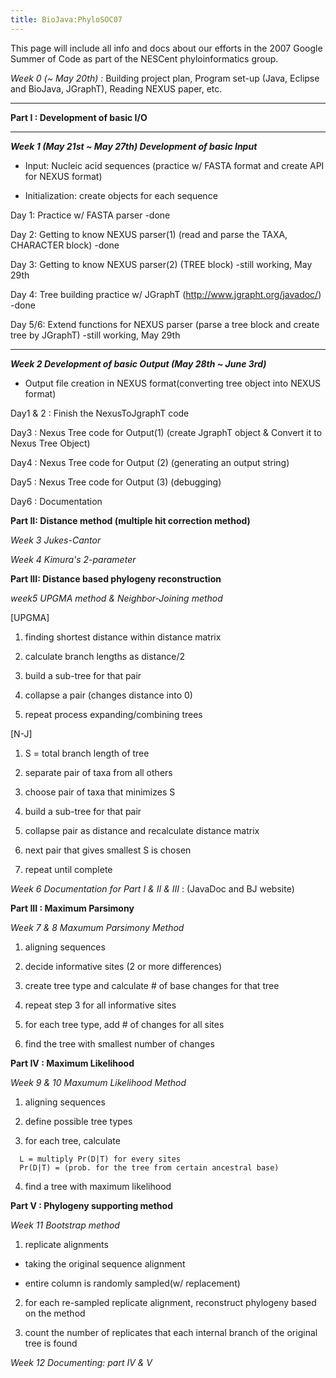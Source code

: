 ```yaml
---
title: BioJava:PhyloSOC07
---
```


This page will include all info and docs about our efforts in the 2007
Google Summer of Code as part of the NESCent phyloinformatics group.

**<APIs for BioJava: Project Plan>**

*Week 0 (~ May 20th) :* Building project plan, Program set-up (Java,
Eclipse and BioJava, JGraphT), Reading NEXUS paper, etc.

------------------------------------------------------------------------

**Part I : Development of basic I/O**

------------------------------------------------------------------------

***Week 1 (May 21st ~ May 27th) Development of basic Input***

- Input: Nucleic acid sequences (practice w/ FASTA format and create API
for NEXUS format)

- Initialization: create objects for each sequence

Day 1: Practice w/ FASTA parser -done

Day 2: Getting to know NEXUS parser(1) (read and parse the TAXA,
CHARACTER block) -done

Day 3: Getting to know NEXUS parser(2) (TREE block) -still working, May
29th

Day 4: Tree building practice w/ JGraphT
(http://www.jgrapht.org/javadoc/) -done

Day 5/6: Extend functions for NEXUS parser (parse a tree block and
create tree by JGraphT) -still working, May 29th

------------------------------------------------------------------------

***Week 2 Development of basic Output (May 28th ~ June 3rd)***

- Output file creation in NEXUS format(converting tree object into NEXUS
format)

Day1 & 2 : Finish the NexusToJgraphT code

Day3 : Nexus Tree code for Output(1) (create JgraphT object & Convert it
to Nexus Tree Object)

Day4 : Nexus Tree code for Output (2) (generating an output string)

Day5 : Nexus Tree code for Output (3) (debugging)

Day6 : Documentation

**Part II: Distance method (multiple hit correction method)**

*Week 3 Jukes-Cantor*

*Week 4 Kimura's 2-parameter*

**Part III: Distance based phylogeny reconstruction**

*week5 UPGMA method & Neighbor-Joining method*

[UPGMA]

1. finding shortest distance within distance matrix

2. calculate branch lengths as distance/2

3. build a sub-tree for that pair

4. collapse a pair (changes distance into 0)

5. repeat process expanding/combining trees

[N-J]

1. S = total branch length of tree

2. separate pair of taxa from all others

3. choose pair of taxa that minimizes S

4. build a sub-tree for that pair

5. collapse pair as distance and recalculate distance matrix

6. next pair that gives smallest S is chosen

7. repeat until complete

*Week 6 Documentation for Part I & II & III* : (JavaDoc and BJ website)

**Part III : Maximum Parsimony**

*Week 7 & 8 Maxumum Parsimony Method*

1. aligning sequences

2. decide informative sites (2 or more differences)

3. create tree type and calculate \# of base changes for that tree

4. repeat step 3 for all informative sites

5. for each tree type, add \# of changes for all sites

6. find the tree with smallest number of changes

**Part IV : Maximum Likelihood**

*Week 9 & 10 Maxumum Likelihood Method*

1. aligning sequences

2. define possible tree types

3. for each tree, calculate

`  L = multiply Pr(D|T) for every sites`  
`  Pr(D|T) = (prob. for the tree from certain ancestral base)`

4. find a tree with maximum likelihood

**Part V : Phylogeny supporting method**

*Week 11 Bootstrap method*

1. replicate alignments

- taking the original sequence alignment

- entire column is randomly sampled(w/ replacement)

2. for each re-sampled replicate alignment, reconstruct phylogeny based
on the method

3. count the number of replicates that each internal branch of the
original tree is found

*Week 12 Documenting: part IV & V*
